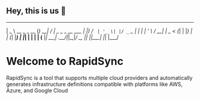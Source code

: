 ## Hey, this is us 👋

 ____             _     _ ____                   
|  _ \ __ _ _ __ (_) __| / ___| _   _ _ __   ___ 
| |_) / _` | '_ \| |/ _` \___ \| | | | '_ \ / __|
|  _ < (_| | |_) | | (_| |___) | |_| | | | | (__ 
|_| \_\__,_| .__/|_|\__,_|____/ \__, |_| |_|\___|
           |_|                  |___/            

<h1>Welcome to RapidSync</h1>

RapidSync is a tool that supports multiple cloud providers and automatically generates infrastructure definitions compatible with platforms like AWS, Azure, and Google Cloud 
